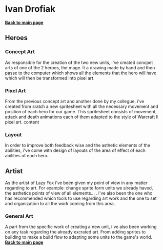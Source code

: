 # Ivan Drofiak
**[Back to main page](https://lazyfoxstudio.github.io/Project-2/)**

## Heroes
### Concept Art
As responsible for the creation of the two new units, i've created concpet arts of one of the 2 heroes, the mage. It a drawing made by hand and then passe to the computer which shows all the elements that the hero will have which will then be transformed into pixel art.

### Pixel Art
From the previous concept art and another done by my collegue, i've created from sratch a new spritesheet with all the necessary movement and position of each hero for our game. This spritesheet consists of movement, attack and death animations each of them adapted to the style of Warcraft II pixel art.
content

### Layout
In order to improve both feedback wise and the asthetic elements of the abilities, i've come with design of layouts of the area of effect of each abilities of each hero.

## Artist
As the artist of Lazy Fox i've been given my point of view in any matter regarding to art. For example: change sprite form units we already haved, the asthetics points of view of all elements... . I've also been the one who has recommended which tools to use regarding art work and the one to set and organization to all the work coming from this area.

### General Art
A part from the specific work of creating a new unit, i've also been working on any task regarding the already excrated art. From adding sprites to building to make a build flow to adapting some units to the game's world.
**[Back to main page](https://lazyfoxstudio.github.io/Project-2/)**